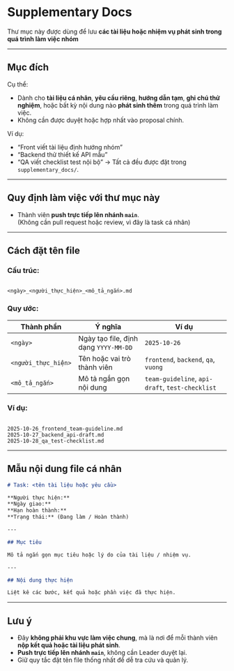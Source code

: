 # Supplementary Docs

Thư mục này được dùng để lưu **các tài liệu hoặc nhiệm vụ phát sinh trong quá trình làm việc nhóm**

---

## Mục đích

Cụ thể:

- Dành cho **tài liệu cá nhân**, **yêu cầu riêng**, **hướng dẫn tạm**, **ghi chú thử nghiệm**, hoặc bất kỳ nội dung nào **phát sinh thêm** trong quá trình làm việc.
- Không cần được duyệt hoặc hợp nhất vào proposal chính.

Ví dụ:

- “Front viết tài liệu định hướng nhóm”
- “Backend thử thiết kế API mẫu”
- “QA viết checklist test nội bộ”
  → Tất cả đều được đặt trong `supplementary_docs/`.

---

## Quy định làm việc với thư mục này

- Thành viên **push trực tiếp lên nhánh `main`**.  
  (Không cần pull request hoặc review, vì đây là task cá nhân)

---

## Cách đặt tên file

### Cấu trúc:

```

<ngày>_<người_thực_hiện>_<mô_tả_ngắn>.md

```

### Quy ước:

| Thành phần          | Ý nghĩa                               | Ví dụ                                           |
| ------------------- | ------------------------------------- | ----------------------------------------------- |
| `<ngày>`            | Ngày tạo file, định dạng `YYYY-MM-DD` | `2025-10-26`                                    |
| `<người_thực_hiện>` | Tên hoặc vai trò thành viên           | `frontend`, `backend`, `qa`, `vuong`            |
| `<mô_tả_ngắn>`      | Mô tả ngắn gọn nội dung               | `team-guideline`, `api-draft`, `test-checklist` |

### Ví dụ:

```

2025-10-26_frontend_team-guideline.md
2025-10-27_backend_api-draft.md
2025-10-28_qa_test-checklist.md

```

---

## Mẫu nội dung file cá nhân

```markdown
# Task: <tên tài liệu hoặc yêu cầu>

**Người thực hiện:**
**Ngày giao:**
**Hạn hoàn thành:**
**Trạng thái:** (Đang làm / Hoàn thành)

---

## Mục tiêu

Mô tả ngắn gọn mục tiêu hoặc lý do của tài liệu / nhiệm vụ.

---

## Nội dung thực hiện

Liệt kê các bước, kết quả hoặc phần việc đã thực hiện.
```

---

## Lưu ý

- Đây **không phải khu vực làm việc chung**, mà là nơi để mỗi thành viên **nộp kết quả hoặc tài liệu phát sinh**.
- **Push trực tiếp lên nhánh `main`**, không cần Leader duyệt lại.
- Giữ quy tắc đặt tên file thống nhất để dễ tra cứu và quản lý.
